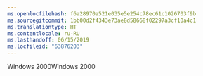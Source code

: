 ```yaml
---
ms.openlocfilehash: f6a28970a521e035e5e254c78ec61c1026703f9b
ms.sourcegitcommit: 1bb00d2f4343e73ae8d58668f02297a3cf10a4c1
ms.translationtype: HT
ms.contentlocale: ru-RU
ms.lasthandoff: 06/15/2019
ms.locfileid: "63876203"
---
```

<span data-ttu-id="e504b-101">Windows 2000</span><span class="sxs-lookup"><span data-stu-id="e504b-101">Windows 2000</span></span>